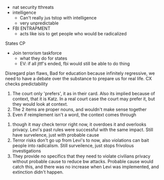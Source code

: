 -   nat security tthreats
-   intelligence
    -   Can't really jus tstop with intelligence
    -   very unpredictable
-   FBI ENTRAPMENT
    -   acts like isis to get people who would be radicalized

States CP

-   Join terrorism taskforce
    -   what they do for states
    -   EV: if all jttf's ended, fbi would still be able to do thing

Disregard plan flaws, Bad for education because infinitely regressive, we need to have a debate over the substance to prepare us for real life. CX checks predictability

1. The court only 'prefers', it as in their card. Also its implied because of context, that it is Katz. In a real court case the court may prefer it, but they would look at context.
2. The 2 items are proper nouns, and wouldn't make sense together
3. Even if reimplement isn't a word, the context comes through

1) though it may check terror right now, it overdoes it and overlooks privacy. Levi's past rules were successful with the same impact. Still have survelence, just with probable cause
2) Terror risks don't go up from Levi's to now, also violations can bait people into radicalism. Still surveilence, just stops frivolous investigations
3) They provide no specifics that they need to violate civilians privacy without probable cause to reduce bw attacks. Probable cause would catch this, and there was no increase when Levi was implemented, and extinction didn't happen.
